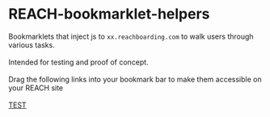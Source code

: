 # REACH-bookmarklet-helpers

Bookmarklets that inject js to ```xx.reachboarding.com``` to walk users through various tasks.
<br><br>
Intended for testing and proof of concept.
<br><br>
Drag the following links into your bookmark bar to make them accessible on your REACH site
<br><br>
[TEST](javascript:(function(){alert(0);})();)
